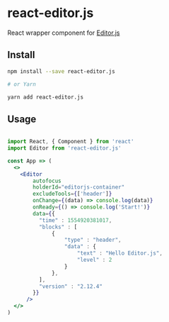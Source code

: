 # react-editor.js

React wrapper component for [Editor.js](https://github.com/codex-team/editor.js)

## Install

```bash
npm install --save react-editor.js

# or Yarn

yarn add react-editor.js
```

## Usage


```jsx

import React, { Component } from 'react'
import Editor from 'react-editor.js'

const App => (
  <>
    <Editor 
        autofocus
        holderId="editorjs-container"
        excludeTools={['header']}
        onChange={(data) => console.log(data)}
        onReady={() => console.log('Start!')}
        data={{
          "time" : 1554920381017,
          "blocks" : [
              {
                  "type" : "header",
                  "data" : {
                      "text" : "Hello Editor.js",
                      "level" : 2
                  }
              },
          ],
          "version" : "2.12.4"
        }}
      />
  </>    
)


```

